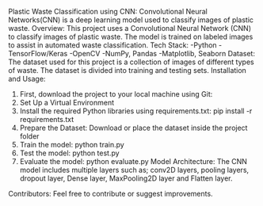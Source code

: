 Plastic Waste Classification using CNN:
Convolutional Neural Networks(CNN) is a deep learning model used to classify images of plastic waste.
Overview:
This project uses a Convolutional Neural Network (CNN) to classify images of plastic waste. The model is trained on labeled images to assist in automated waste classification.
Tech Stack:
-Python
-TensorFlow/Keras
-OpenCV
-NumPy, Pandas
-Matplotlib, Seaborn
Dataset: The dataset used for this project is a collection of images of different types of waste. The dataset is divided into training and testing sets.
Installation and Usage:
1. First, download the project to your local machine using Git:
2. Set Up a Virtual Environment
3. Install the required Python libraries using requirements.txt: pip install -r requirements.txt
4. Prepare the Dataset: Download or place the dataset inside the project folder
5. Train the model: python train.py
6. Test the model: python test.py
7. Evaluate the model: python evaluate.py
Model Architecture:
The CNN model includes multiple layers such as; conv2D layers, pooling layers, dropout layer, Dense layer, MaxPooling2D layer and Flatten layer.

Contributors: Feel free to contribute or suggest improvements.
